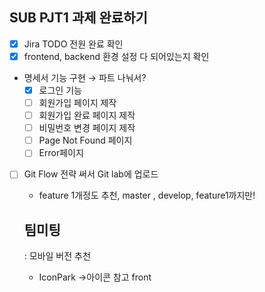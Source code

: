 ## SUB PJT1 과제 완료하기

- [x]  Jira TODO 전원 완료 확인
- [x]  frontend, backend 환경 설정 다 되어있는지 확인
- 명세서 기능 구현 → 파트 나눠서?
    - [x]  로그인 기능
    - [ ]  회원가입 페이지 제작
    - [ ]  회원가입 완료 페이지 제작
    - [ ]  비밀번호 변경 페이지 제작
    - [ ]  Page Not Found 페이지
    - [ ]  Error페이지
- [ ]  Git Flow 전략 써서 Git lab에 업로드
    - feature 1개정도 추천, master , develop, feature1까지만!

    ## 팀미팅

    : 모바일 버전 추천 

    - IconPark →아이콘 참고 front